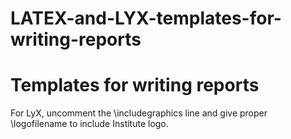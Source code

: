 # LATEX-and-LYX-templates-for-writing-reports
Templates for writing reports
===========================================================================================
For LyX, uncomment the \includegraphics line and give proper \logofilename to include Institute logo.
